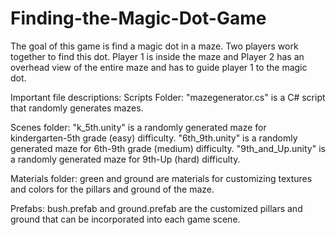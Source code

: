 # Finding-the-Magic-Dot-Game

The goal of this game is find a magic dot in a maze. Two players work together to find this dot. Player 1 is inside the maze 
and Player 2 has an overhead view of the entire maze and has to guide player 1 to the magic dot.

Important file descriptions:
Scripts Folder:
"mazegenerator.cs" is a C# script that randomly generates mazes.

Scenes folder:
"k_5th.unity" is a randomly generated maze for kindergarten-5th grade (easy) difficulty.
"6th_9th.unity" is a randomly generated maze for 6th-9th grade (medium) difficulty.
"9th_and_Up.unity" is a randomly generated maze for 9th-Up (hard) difficulty.

Materials folder:
green and ground are materials for customizing textures and colors for the pillars and ground of the maze.

Prefabs:
bush.prefab and ground.prefab are the customized pillars and ground that can be incorporated into each game scene.

